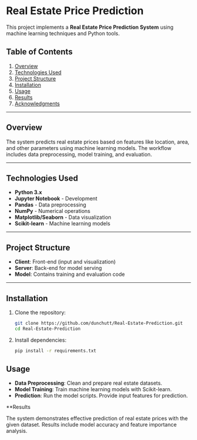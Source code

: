# Real Estate Price Prediction

This project implements a **Real Estate Price Prediction System** using machine learning techniques and Python tools.

## Table of Contents
1. [Overview](#overview)
2. [Technologies Used](#technologies-used)
3. [Project Structure](#project-structure)
4. [Installation](#installation)
5. [Usage](#usage)
6. [Results](#results)
7. [Acknowledgments](#acknowledgments)

---

## Overview
The system predicts real estate prices based on features like location, area, and other parameters using machine learning models. The workflow includes data preprocessing, model training, and evaluation.

---

## Technologies Used
- **Python 3.x**
- **Jupyter Notebook** - Development
- **Pandas** - Data preprocessing
- **NumPy** - Numerical operations
- **Matplotlib/Seaborn** - Data visualization
- **Scikit-learn** - Machine learning models

---

## Project Structure
- **Client**: Front-end (input and visualization)
- **Server**: Back-end for model serving
- **Model**: Contains training and evaluation code

---

## Installation

1. Clone the repository:
   ```bash
   git clone https://github.com/dunchutt/Real-Estate-Prediction.git
   cd Real-Estate-Prediction
2. Install dependencies:
   ```bash
   pip install -r requirements.txt
## Usage

- **Data Preprocessing**: Clean and prepare real estate datasets.
- **Model Training**: Train machine learning models with Scikit-learn.
- **Prediction**:
Run the model scripts.
Provide input features for prediction.

**Results

The system demonstrates effective prediction of real estate prices with the given dataset. Results include model accuracy and feature importance analysis.

